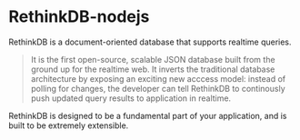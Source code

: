 # RethinkDB-nodejs

RethinkDB is a document-oriented database that supports realtime queries.

> It is the first open-source, scalable JSON database built from the ground up for the realtime web. It inverts the traditional database architecture by exposing an exciting new acccess model: instead of polling for changes, the developer can tell RethinkDB to continously push updated query results to application in realtime.

RethinkDB is designed to be a fundamental part of your application, and is built to be extremely extensible.
